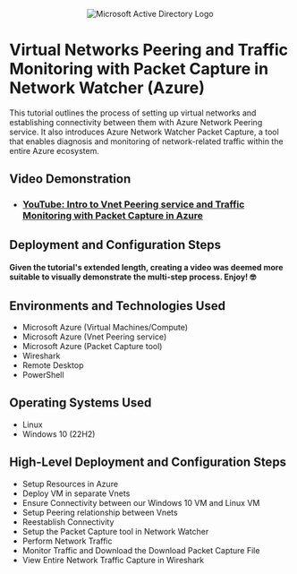 <p align="center">
<img src="https://i.imgur.com/vqGKI1k.png" alt="Microsoft Active Directory Logo"/>
</p>

<h1>Virtual Networks Peering and Traffic Monitoring with Packet Capture in Network Watcher (Azure)</h1>
This tutorial outlines the process of setting up virtual networks and establishing connectivity between them with Azure Network Peering service. It also introduces Azure Network Watcher Packet Capture, a tool that enables diagnosis and monitoring of network-related traffic within the entire Azure ecosystem.

<h2>Video Demonstration</h2>

- ### [YouTube: Intro to Vnet Peering service and Traffic Monitoring with Packet Capture in Azure ](https://youtu.be/1kM7fNRQ9wI)


<h2>Deployment and Configuration Steps</h2>

<h4>Given the tutorial's extended length, creating a video was deemed more suitable to visually demonstrate the multi-step process. Enjoy! 🤓 </h4>

<h2>Environments and Technologies Used</h2>

- Microsoft Azure (Virtual Machines/Compute)
- Microsoft Azure (Vnet Peering service)
- Microsoft Azure (Packet Capture tool)
- Wireshark
- Remote Desktop
- PowerShell

<h2>Operating Systems Used </h2>

- Linux
- Windows 10 (22H2)

<h2>High-Level Deployment and Configuration Steps</h2>

- Setup Resources in Azure
- Deploy VM in separate Vnets
- Ensure Connectivity between our Windows 10 VM and Linux VM
- Setup Peering relationship between Vnets
- Reestablish Connectivity
- Setup the Packet Capture tool in Network Watcher
- Perform Network Traffic
- Monitor Traffic and Download the Download Packet Capture File
- View Entire Network Traffic Capture in Wireshark
<br />
